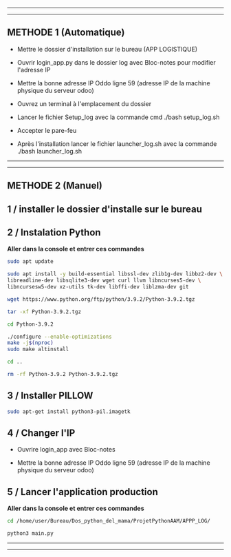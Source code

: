 -------------------------------------------------------------
-------------------------------------------------------------

## __METHODE 1__ (Automatique)
- Mettre le dossier d'installation sur le bureau (APP LOGISTIQUE)  
- Ouvrir login_app.py dans le dossier log avec Bloc-notes pour modifier l'adresse IP  
- Mettre la bonne adresse IP Oddo ligne 59 (adresse IP de la machine physique du serveur odoo)  

- Ouvrez un terminal à l'emplacement du dossier  
- Lancer le fichier Setup_log avec la commande cmd ./bash setup_log.sh  

- Accepter le pare-feu  

- Après l'installation lancer le fichier launcher_log.sh avec la commande ./bash launcher_log.sh  

-------------------------------------------------------------
-------------------------------------------------------------
## __METHODE 2__ (Manuel)

## 1 / __installer le dossier d'installe sur le bureau__

## 2 / Instalation Python
__Aller dans la console et entrer ces commandes__   

```bash
sudo apt update
```
```bash
sudo apt install -y build-essential libssl-dev zlib1g-dev libbz2-dev \
libreadline-dev libsqlite3-dev wget curl llvm libncurses5-dev \
libncursesw5-dev xz-utils tk-dev libffi-dev liblzma-dev git
```
```bash
wget https://www.python.org/ftp/python/3.9.2/Python-3.9.2.tgz
```
```bash
tar -xf Python-3.9.2.tgz
```
```bash
cd Python-3.9.2
```
```bash
./configure --enable-optimizations
make -j$(nproc)
sudo make altinstall
```
```bash
cd ..
```
```bash
rm -rf Python-3.9.2 Python-3.9.2.tgz
```

## 3 / Installer PILLOW
```bash
sudo apt-get install python3-pil.imagetk
```

## 4 / Changer l'IP
- Ouvrire login_app  avec Bloc-notes

- Mettre la bonne adresse IP Oddo ligne 59 (adresse IP de la machine physique du serveur odoo)

## 5 / Lancer l'application production
__Aller dans la console et entrer ces commandes__      

```bash
cd /home/user/Bureau/Dos_python_del_mama/ProjetPythonAAM/APPP_LOG/
```
```bash
python3 main.py
```
-------------------------------------------------------------
-------------------------------------------------------------
